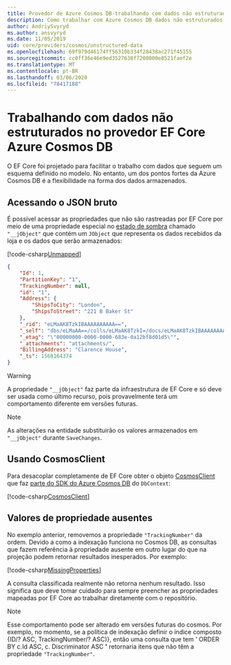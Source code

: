 ```yaml
---
title: Provedor de Azure Cosmos DB-trabalhando com dados não estruturados-EF Core
description: Como trabalhar com Azure Cosmos DB dados não estruturados usando Entity Framework Core
author: AndriySvyryd
ms.author: ansvyryd
ms.date: 11/05/2019
uid: core/providers/cosmos/unstructured-data
ms.openlocfilehash: 69f979d46174ff56310b334f28438ac271f45155
ms.sourcegitcommit: cc0ff36e46e9ed3527638f7208000e8521faef2e
ms.translationtype: MT
ms.contentlocale: pt-BR
ms.lasthandoff: 03/06/2020
ms.locfileid: "78417188"
---
```

# <a name="working-with-unstructured-data-in-ef-core-azure-cosmos-db-provider"></a>Trabalhando com dados não estruturados no provedor EF Core Azure Cosmos DB

O EF Core foi projetado para facilitar o trabalho com dados que seguem um esquema definido no modelo. No entanto, um dos pontos fortes da Azure Cosmos DB é a flexibilidade na forma dos dados armazenados.

## <a name="accessing-the-raw-json"></a>Acessando o JSON bruto

É possível acessar as propriedades que não são rastreadas por EF Core por meio de uma propriedade especial no [estado de sombra](../../modeling/shadow-properties.md) chamado `"__jObject"` que contém um `JObject` que representa os dados recebidos da loja e os dados que serão armazenados:

[!code-csharp[Unmapped](../../../../samples/core/Cosmos/UnstructuredData/Sample.cs?highlight=23,24&name=Unmapped)]

``` json
{
    "Id": 1,
    "PartitionKey": "1",
    "TrackingNumber": null,
    "id": "1",
    "Address": {
        "ShipsToCity": "London",
        "ShipsToStreet": "221 B Baker St"
    },
    "_rid": "eLMaAK8TzkIBAAAAAAAAAA==",
    "_self": "dbs/eLMaAA==/colls/eLMaAK8TzkI=/docs/eLMaAK8TzkIBAAAAAAAAAA==/",
    "_etag": "\"00000000-0000-0000-683e-0a12bf8d01d5\"",
    "_attachments": "attachments/",
    "BillingAddress": "Clarence House",
    "_ts": 1568164374
}
```

> [!WARNING]
> A propriedade `"__jObject"` faz parte da infraestrutura de EF Core e só deve ser usada como último recurso, pois provavelmente terá um comportamento diferente em versões futuras.

> [!NOTE]
> As alterações na entidade substituirão os valores armazenados em `"__jObject"` durante `SaveChanges`.

## <a name="using-cosmosclient"></a>Usando CosmosClient

Para desacoplar completamente de EF Core obter o objeto [CosmosClient](/dotnet/api/Microsoft.Azure.Cosmos.CosmosClient) que faz [parte do SDK do Azure Cosmos DB](/azure/cosmos-db/sql-api-get-started) do `DbContext`:

[!code-csharp[CosmosClient](../../../../samples/core/Cosmos/UnstructuredData/Sample.cs?highlight=3&name=CosmosClient)]

## <a name="missing-property-values"></a>Valores de propriedade ausentes

No exemplo anterior, removemos a propriedade `"TrackingNumber"` da ordem. Devido a como a indexação funciona no Cosmos DB, as consultas que fazem referência à propriedade ausente em outro lugar do que na projeção podem retornar resultados inesperados. Por exemplo:

[!code-csharp[MissingProperties](../../../../samples/core/Cosmos/UnstructuredData/Sample.cs?name=MissingProperties)]

A consulta classificada realmente não retorna nenhum resultado. Isso significa que deve tomar cuidado para sempre preencher as propriedades mapeadas por EF Core ao trabalhar diretamente com o repositório.

> [!NOTE]
> Esse comportamento pode ser alterado em versões futuras do cosmos. Por exemplo, no momento, se a política de indexação definir o índice composto {ID/? ASC, TrackingNumber/? ASC)}, então uma consulta que tem ' ORDER BY c.Id ASC, c. Discriminator ASC __'__ retornaria itens que não têm a propriedade `"TrackingNumber"`.
